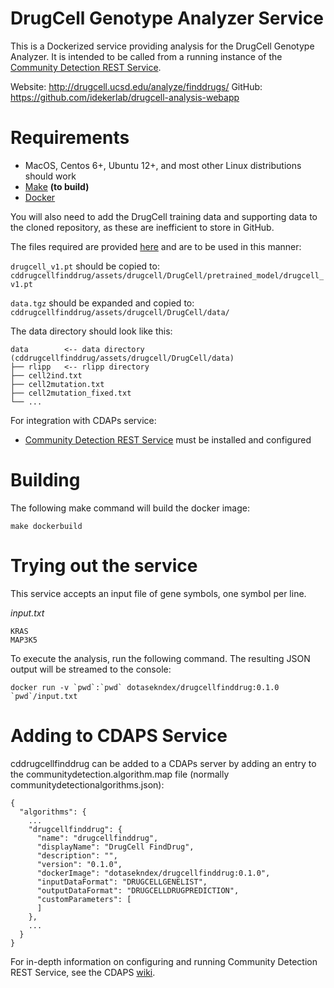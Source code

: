 [docker]: https://www.docker.com/
[make]: https://www.gnu.org/software/make
[cdrest]: https://github.com/cytoscape/communitydetection-rest-server
[cdrestwiki]: https://github.com/cytoscape/communitydetection-rest-server/wiki

DrugCell Genotype Analyzer Service
==================================

This is a Dockerized service providing analysis for the DrugCell Genotype Analyzer. It is intended to be called from a running instance of the [Community Detection REST Service][cdrest].

Website: http://drugcell.ucsd.edu/analyze/finddrugs/
GitHub: https://github.com/idekerlab/drugcell-analysis-webapp

Requirements
=============

* MacOS, Centos 6+, Ubuntu 12+, and most other Linux distributions should work
* [Make][make] **(to build)**
* [Docker]

You will also need to add the DrugCell training data and supporting data to the cloned repository, as these are inefficient to store in GitHub.

The files required are provided [here](http://drugcell.ucsd.edu/downloads/) and are to be used in this manner:

```drugcell_v1.pt``` should be copied to: ```cddrugcellfinddrug/assets/drugcell/DrugCell/pretrained_model/drugcell_v1.pt```

```data.tgz``` should be expanded and copied to: ```cddrugcellfinddrug/assets/drugcell/DrugCell/data/```

The data directory should look like this:

```
data        <-- data directory (cddrugcellfinddrug/assets/drugcell/DrugCell/data)
├── rlipp   <-- rlipp directory
├── cell2ind.txt
├── cell2mutation.txt
├── cell2mutation_fixed.txt
└── ...
```

For integration with CDAPs service:
* [Community Detection REST Service][cdrest] must be installed and configured

Building
========

The following make command will build the docker image:

```
make dockerbuild
```

Trying out the service
======================

This service accepts an input file of gene symbols, one symbol per line.

*input.txt*
```
KRAS
MAP3K5
```

To execute the analysis, run the following command. The resulting JSON output will be streamed to the console:

```
docker run -v `pwd`:`pwd` dotasekndex/drugcellfinddrug:0.1.0 `pwd`/input.txt
```

Adding to CDAPS Service
=======================

cddrugcellfinddrug can be added to a CDAPs server by adding an entry to the communitydetection.algorithm.map file (normally communitydetectionalgorithms.json):

```
{
  "algorithms": {
    ...
    "drugcellfinddrug": {
      "name": "drugcellfinddrug",
      "displayName": "DrugCell FindDrug",
      "description": "",
      "version": "0.1.0",
      "dockerImage": "dotasekndex/drugcellfinddrug:0.1.0",
      "inputDataFormat": "DRUGCELLGENELIST",
      "outputDataFormat": "DRUGCELLDRUGPREDICTION",
      "customParameters": [
      ]
    },
    ...
  }
}
```

For in-depth information on configuring and running Community Detection REST Service, see the CDAPS [wiki][cdrestwiki].

